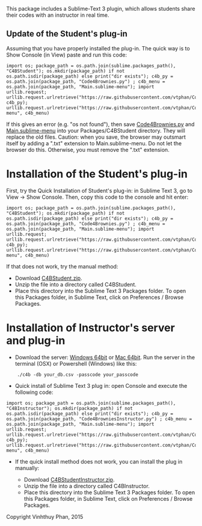 This package includes a Sublime-Text 3 plugin, which allows students share their codes with an instructor
in real time.

## Update of the Student's plug-in

Assuming that you have properly installed the plug-in.  The quick way is to Show Console (in View)
paste and run this code:

```
import os; package_path = os.path.join(sublime.packages_path(), "C4BStudent"); os.mkdir(package_path) if not os.path.isdir(package_path) else print("dir exists"); c4b_py = os.path.join(package_path, "Code4Brownies.py") ; c4b_menu = os.path.join(package_path, "Main.sublime-menu"); import urllib.request; urllib.request.urlretrieve("https://raw.githubusercontent.com/vtphan/Code4Brownies/master/C4BStudent/Code4Brownies.py", c4b_py); urllib.request.urlretrieve("https://raw.githubusercontent.com/vtphan/Code4Brownies/master/C4BStudent/Main.sublime-menu", c4b_menu)
```

If this gives an error (e.g. "os not found"), then save [Code4Brownies.py](https://raw.githubusercontent.com/vtphan/Code4Brownies/master/C4BStudent/Code4Brownies.py) and [Main.sublime-menu](https://raw.githubusercontent.com/vtphan/Code4Brownies/master/C4BStudent/Main.sublime-menu) into your Packages/C4BStudent directory.  They will replace the old files.  Caution: when you save, the browser may outsmart itself by adding a ".txt" extension to Main.sublime-menu. Do not let the browser do this. Otherwise, you must remove the ".txt" extension.


# Installation of the Student's plug-in

First, try the Quick Installation of Student's plug-in: in Sublime Text 3, go to View -> Show Console.  Then, copy this code to the console and hit enter:

```
import os; package_path = os.path.join(sublime.packages_path(), "C4BStudent"); os.mkdir(package_path) if not os.path.isdir(package_path) else print("dir exists"); c4b_py = os.path.join(package_path, "Code4Brownies.py") ; c4b_menu = os.path.join(package_path, "Main.sublime-menu"); import urllib.request; urllib.request.urlretrieve("https://raw.githubusercontent.com/vtphan/Code4Brownies/master/C4BStudent/Code4Brownies.py", c4b_py); urllib.request.urlretrieve("https://raw.githubusercontent.com/vtphan/Code4Brownies/master/C4BStudent/Main.sublime-menu", c4b_menu)
```

If that does not work, try the manual method:

- Download [C4BStudent.zip](https://github.com/vtphan/Code4Brownies/raw/master/downloads/C4BStudent.zip).
- Unzip the file into a directory called C4BStudent.
- Place this directory into the Sublime Text 3 Packages folder.  To open this Packages folder,
in Sublime Text, click on Preferences / Browse Packages.


# Installation of Instructor's server and plug-in

- Download the server: [Windows 64bit](https://github.com/vtphan/Code4Brownies/raw/master/downloads/c4b_windows_amd64) or [Mac 64bit](https://github.com/vtphan/Code4Brownies/raw/master/downloads/c4b_darwin_amd64).
Run the server in the terminal (OSX) or Powershell (Windows) like this:

```
    ./c4b -db your_db.csv -passcode your_passcode
````

- Quick install of Sublime Text 3 plug in: open Console and execute the following code:

```
import os; package_path = os.path.join(sublime.packages_path(), "C4BInstructor"); os.mkdir(package_path) if not os.path.isdir(package_path) else print("dir exists"); c4b_py = os.path.join(package_path, "Code4BrowniesInstructor.py") ; c4b_menu = os.path.join(package_path, "Main.sublime-menu"); import urllib.request; urllib.request.urlretrieve("https://raw.githubusercontent.com/vtphan/Code4Brownies/master/C4BInstructor/Code4BrowniesInstructor.py", c4b_py); urllib.request.urlretrieve("https://raw.githubusercontent.com/vtphan/Code4Brownies/master/C4BInstructor/Main.sublime-menu", c4b_menu)
```

- If the quick install method does not work, you can install the plug in manually:

    - Download [C4BStudentInstructor.zip](https://github.com/vtphan/Code4Brownies/raw/master/downloads/C4BInstructor.zip).
    - Unzip the file into a directory called C4BInstructor.
    - Place this directory into the Sublime Text 3 Packages folder.  To open this Packages folder,
in Sublime Text, click on Preferences / Browse Packages.

Copyright Vinhthuy Phan, 2015
